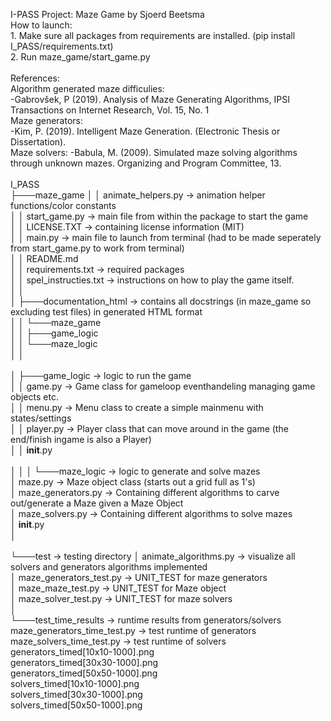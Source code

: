 I-PASS Project: Maze Game by Sjoerd Beetsma<br/>
How to launch:<br/>
	1. Make sure all packages from requirements are installed. (pip install I_PASS/requirements.txt)<br/>
	2. Run maze_game/start_game.py<br/>
<br/>
References:<br/>
Algorithm generated maze difficulies:<br/>
-Gabrovšek, P (2019). Analysis of Maze Generating Algorithms, IPSI Transactions on Internet Research, Vol. 15, No. 1<br/>
Maze generators:<br/>
-Kim, P. (2019). Intelligent Maze Generation. (Electronic Thesis or Dissertation).<br/>
Maze solvers:
-Babula, M. (2009). Simulated maze solving algorithms through unknown mazes. Organizing and Program Committee, 13.<br/>
<br/>
I_PASS<br/>
├───maze_game
│   │   animate_helpers.py   -> animation helper functions/color constants<br/>
│   │   start_game.py        -> main file from within the package to start the game<br/>
│   │   LICENSE.TXT	     -> containing license information (MIT)<br/>
│   │   main.py	             -> main file to launch from terminal (had to be made seperately from start_game.py to work from terminal)<br/>
│   │   README.md<br/>
│   │   requirements.txt     -> required packages<br/>
│   │   spel_instructies.txt -> instructions on how to play the game itself.<br/>
│   │<br/>
│   ├───documentation_html   -> contains all docstrings (in maze_game so excluding test files) in generated HTML format<br/>
│   │   └───maze_game<br/>
│   │       ├───game_logic<br/>
│   │       └───maze_logic<br/>
│   │<br/>                   
│   ├───game_logic           -> logic to run the game<br/>
│   │      game.py           -> Game class for gameloop eventhandeling managing game objects etc.<br/>
│   │      menu.py 	     -> Menu class to create a simple mainmenu with states/settings<br/>
│   │      player.py 	     -> Player class that can move around in the game (the end/finish ingame is also a Player)<br/>
│   │      __init__.py<br/>  
│   │
│   └───maze_logic 	     -> logic to generate and solve mazes<br/>
│         maze.py            -> Maze object class (starts out a grid full as 1's)<br/>
│         maze_generators.py -> Containing different algorithms to carve out/generate a Maze given a Maze Object<br/>
│         maze_solvers.py    -> Containing different algorithms to solve mazes<br/>
│         __init__.py<br/>
│<br/>      
└───test -> testing directory
   │   animate_algorithms.py   -> visualize all solvers and generators algorithms implemented<br/>
   │   maze_generators_test.py -> UNIT_TEST for maze generators<br/>
   │   maze_maze_test.py       -> UNIT_TEST for Maze object<br/>
   │   maze_solver_test.py     -> UNIT_TEST for maze solvers<br/>
   │<br/>
   └───test_time_results             -> runtime results from generators/solvers<br/>
	maze_generators_time_test.py -> test runtime of generators<br/>
	maze_solvers_time_test.py    -> test runtime of solvers<br/>
       	generators_timed[10x10-1000].png<br/>
        generators_timed[30x30-1000].png<br/>
        generators_timed[50x50-1000].png<br/>
       	solvers_timed[10x10-1000].png<br/>
        solvers_timed[30x30-1000].png<br/>
        solvers_timed[50x50-1000].png<br/>
